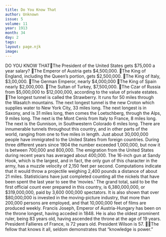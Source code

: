 ```yaml
---
title: Do You Know That
author: Unknown
issue: 5
volume: 11
year: 1913
month: 34
day: 2
tags:
layout: page.njk
image:
---
```

DO YOU KNOW THATThe President of the United States gets $75,000 a year salary? The Emperor of Austria gets $4,500,000. The King of England, including the Queen’s portion, gets $2,500,000. The King of Italy, $3,00,000. The German Emperor, nearly $4,000,000 The King of Spain nearly $2,000,000. The Sultan of Turkey, $7,500,000. The Czar of Russia from $5,000,000 to $12,000,000, according to the value of private estates. The longest tunnel is called the Strawberry. It runs for 50 miles through the Wasatch mountains. The next longest tunnel is the new Croton which supplies water to New York City, 33 miles long. The next longest is in Saxony, and is 31 miles long, then comes the Loetschberg, through the Alps, 9 miles long. The next is the Mont Cenis from Italy to France, 8 miles long. The next is the Gunnison, in Southwestern Colorado 6 miles long. There are innumerable tunnels throughout this country, and in other parts of the world, ranging from one to five miles in length. Just about 30,000,000 people have immigrated to the United States from foreign countries. During three different years since 1904 the number exceeded 1,000,000, but now it is between 700,000 and 800,000. The emigration from the United States during recent years has averaged about 400,000. The 16-inch gun at Sandy Hook, which is the largest, and in fact, the only gun of this character in the army, has a muzzle velocity of 2,150 feet per second. Computations indicate that it would throw a projectile weighing 2,400 pounds a distance of about 21 miles. Statisticians have just completed counting all the nickels that have been spent the last year to see the ‘movies.’ The grand total, said to be the first official count ever prepared in this country, is 6,380,000,000, or $319,000,000, paid by 3,600 000,000 spectators. It is also shown that over $80,000,000 is invested in the moving-picture industry, that more than 200,000 persons are employed, and that 10,000,000 feet of films are produced weekly. Francis Joseph, Emperor of Austria-Hungary has been on the throne longest, having acceded in 1848. He is also the oldest prominent ruler, being 83 years old, having ascended the throne at the age of 19 years. President Fallieres of France, is 72 years old. President Wilson is 57. The fellow that knows it all, seldom demonstrates that “knowledge is power.” 
